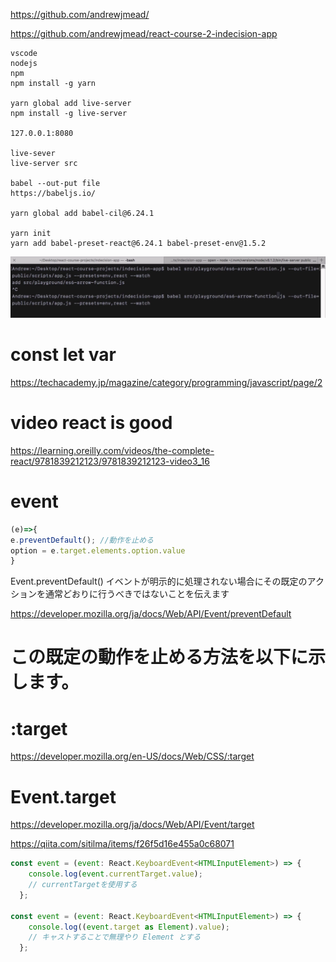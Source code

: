 https://github.com/andrewjmead/

https://github.com/andrewjmead/react-course-2-indecision-app

```
vscode
nodejs
npm
npm install -g yarn

yarn global add live-server 
npm install -g live-server 

127.0.0.1:8080

live-sever
live-server src

babel --out-put file
https://babeljs.io/

yarn global add babel-cil@6.24.1

yarn init
yarn add babel-preset-react@6.24.1 babel-preset-env@1.5.2

```
![bable](https://github.com/hiro-9999/blog/blob/master/DevOps/Full%20Stack/React/study/%E3%82%B9%E3%82%AF%E3%83%AA%E3%83%BC%E3%83%B3%E3%82%B7%E3%83%A7%E3%83%83%E3%83%88%202020-12-25%2022.45.38.png)

# const let var
https://techacademy.jp/magazine/category/programming/javascript/page/2

# video react is good
https://learning.oreilly.com/videos/the-complete-react/9781839212123/9781839212123-video3_16


# event 
```js
(e)=>{
e.preventDefault(); //動作を止める
option = e.target.elements.option.value
}
```
Event.preventDefault()
イベントが明示的に処理されない場合にその既定のアクションを通常どおりに行うべきではないことを伝えます

https://developer.mozilla.org/ja/docs/Web/API/Event/preventDefault
# この既定の動作を止める方法を以下に示します。


# :target
https://developer.mozilla.org/en-US/docs/Web/CSS/:target


# Event.target
https://developer.mozilla.org/ja/docs/Web/API/Event/target


https://qiita.com/sitilma/items/f26f5d16e455a0c68071
```js
const event = (event: React.KeyboardEvent<HTMLInputElement>) => {
    console.log(event.currentTarget.value); 
    // currentTargetを使用する
  };
  
const event = (event: React.KeyboardEvent<HTMLInputElement>) => {
    console.log((event.target as Element).value); 
    // キャストすることで無理やり Element とする
  };
  
  ```
